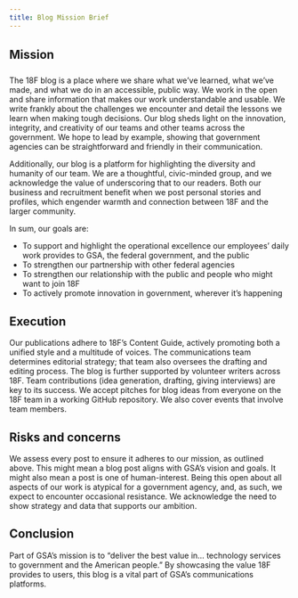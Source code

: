 ```yaml
---
title: Blog Mission Brief
---
```

## Mission 

The 18F blog is a place where we share what we’ve learned, what we’ve made, and what we do in an accessible, public way. We work in the open and share information that makes our work understandable and usable. We write frankly about the challenges we encounter and detail the lessons we learn when making tough decisions. Our blog sheds light on the innovation, integrity, and creativity of our teams and other teams across the government. We hope to lead by example, showing that government agencies can be straightforward and friendly in their communication.  

Additionally, our blog is a platform for highlighting the diversity and humanity of our team. We are a thoughtful, civic-minded group, and we acknowledge the value of underscoring that to our readers. Both our business and recruitment benefit when we post personal stories and profiles, which engender warmth and connection between 18F and the larger community.

In sum, our goals are:
* To support and highlight the operational excellence our employees’ daily work provides to GSA, the federal government, and the public
* To strengthen our partnership with other federal agencies
* To strengthen our relationship with the public and people who might want to join 18F
* To actively promote innovation in government, wherever it’s happening

## Execution

Our publications adhere to 18F’s Content Guide, actively promoting both a unified style and a multitude of voices. The communications team determines editorial strategy; that team also oversees the drafting and editing process.
The blog is further supported by volunteer writers across 18F. Team contributions (idea generation, drafting, giving interviews) are key to its success. We accept pitches for blog ideas from everyone on the 18F team in a working GitHub repository. We also cover events that involve team members.

## Risks and concerns

We assess every post to ensure it adheres to our mission, as outlined above. This might mean a blog post aligns with GSA’s vision and goals. It might also mean a post is one of human-interest. Being this open about all aspects of our work is atypical for a government agency, and, as such, we expect to encounter occasional resistance. We acknowledge the need to show strategy and data that supports our ambition.

## Conclusion

Part of GSA’s mission is to “deliver the best value in… technology services to government and the American people.” By showcasing the value 18F provides to users, this blog is a vital part of GSA’s communications platforms.
